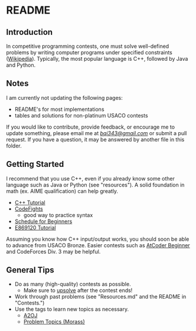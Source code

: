 # README

## Introduction

In competitive programming contests, one must solve well-defined problems by writing computer programs under specified constraints ([Wikipedia](https://en.wikipedia.org/wiki/Competitive_programming)). Typically, the most popular language is C++, followed by Java and Python.

## Notes

I am currently not updating the following pages:

 * README's for most implementations
 * tables and solutions for non-platinum USACO contests

If you would like to contribute, provide feedback, or encourage me to update something, please email me at *bqi343@gmail.com* or submit a pull request. If you have a question, it may be answered by another file in this folder.

## Getting Started

I recommend that you use C++, even if you already know some other language such as Java or Python (see "resources"). A solid foundation in math (ex. AIME qualification) can help greatly.

 * [C++ Tutorial](https://www.google.com/url?q=http%3A%2F%2Fwww.cplusplus.com%2Fdoc%2Ftutorial%2F&sa=D)
 * [CodeFights](https://codefights.com/)
   * good way to practice syntax
 * [Schedule for Beginners](https://www.quora.com/What-is-a-good-schedule-to-follow-for-becoming-better-at-competitive-programming-for-beginners)
 * [E869120 Tutorial](http://codeforces.com/blog/entry/53341)

Assuming you know how C++ input/output works, you should soon be able to advance from USACO Bronze. Easier contests such as [AtCoder Beginner](http://atcoder.jp/) and CodeForces Div. 3 may be helpful. 

## General Tips

 * Do as many (high-quality) contests as possible.
   * Make sure to [upsolve](https://en.wiktionary.org/wiki/upsolve) after the contest ends!
 * Work through past problems (see "Resources.md" and the README in "Contests.")
 * Use the tags to learn new topics as necessary.
   * [A2OJ](https://a2oj.com/)
   * [Problem Topics (Morass)](http://codeforces.com/blog/entry/55274)
 
